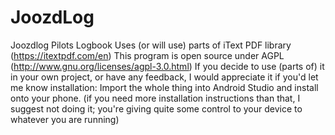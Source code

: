 # JoozdLog
Joozdlog Pilots Logbook
Uses (or will use) parts of iText PDF library (https://itextpdf.com/en)
This program is open source under AGPL (http://www.gnu.org/licenses/agpl-3.0.html)
If you decide to use (parts of) it in your own project, or have any feedback, I would appreciate it if you'd let me know
installation:
Import the whole thing into Android Studio and install onto your phone.
(if you need more installation instructions than that, I suggest not doing it; you're giving quite some control to your device to whatever you are running)
